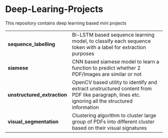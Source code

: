 # Deep-Learing-Projects
This repository contains deep learning based mini projects

<table>
  <tr>
    <td><b>sequence_labelling</b></td>
    <td>Bi-LSTM based sequence learning model, to classify each sequence token with a label for extraction purposes</td>
  </tr>
  <tr>
    <td><b>siamese</b></td>
    <td>CNN based siamese model to learn a function to predict whether 2 PDF/Images are similar or not</td>
  </tr>
  <tr>
    <td><b>unstructured_extraction</b></td>
    <td>OpenCV based utility to identify and extract unstructured content from PDF like paragraph, lines etc. ignoring all the structured information</td>
  </tr>
  <tr>
    <td><b>visual_segmentation</b></td>
    <td>Clustering algorithm to cluster large group of PDFs into different cluster based on their visual signatures</td>
  </tr>
</table>
